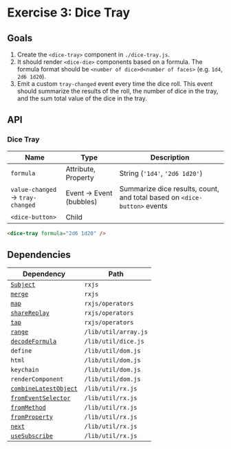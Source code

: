 # Exercise 3: Dice Tray

## Goals

1. Create the `<dice-tray>` component in `./dice-tray.js`.
2. It should render `<dice-die>` components based on a formula. The formula format should be `<number of dice>d<number of faces>` (e.g. `1d4`, `2d6 1d20`).
3. Emit a custom `tray-changed` event every time the dice roll. This event should summarize the results of the roll, the number of dice in the tray, and the sum total value of the dice in the tray.

## API

### Dice Tray

|Name|Type|Description|
|---|---|---|
|`formula`|Attribute, Property|String (`'1d4'`, `'2d6 1d20'`)|
|`value-changed` → `tray-changed`|Event → Event (bubbles)|Summarize dice results, count, and total based on `<dice-button>` events|
|`<dice-button>`|Child||

```html
<dice-tray formula="2d6 1d20" />
```

## Dependencies

|Dependency|Path|
|---|---|
|[`Subject`](https://rxjs-dev.firebaseapp.com/api/index/class/Subject)|`rxjs`|
|[`merge`](https://rxjs-dev.firebaseapp.com/api/index/function/merge)|`rxjs`|
|[`map`](https://rxjs-dev.firebaseapp.com/api/operators/map)|`rxjs/operators`|
|[`shareReplay`](https://rxjs-dev.firebaseapp.com/api/operators/shareReplay)|`rxjs/operators`|
|[`tap`](https://rxjs-dev.firebaseapp.com/api/operators/tap)|`rxjs/operators`|
|[`range`](../../lib/util/README.md#range)|`/lib/util/array.js`|
|[`decodeFormula`](../../lib/util/README.md#decodeformula)|`/lib/util/dice.js`|
|`define`|`/lib/util/dom.js`|
|`html`|`/lib/util/dom.js`|
|`keychain`|`/lib/util/dom.js`|
|`renderComponent`|`/lib/util/dom.js`|
|[`combineLatestObject`](../../lib/util/rx/README.md#combinelatestobject)|`/lib/util/rx.js`|
|[`fromEventSelector`](../../lib/util/rx/README.md#fromeventselector)|`/lib/util/rx.js`|
|[`fromMethod`](../../lib/util/rx/README.md#frommethod)|`/lib/util/rx.js`|
|[`fromProperty`](../../lib/util/rx/README.md#fromproperty)|`/lib/util/rx.js`|
|[`next`](../../lib/util/rx/README.md#next)|`/lib/util/rx.js`|
|[`useSubscribe`](../../lib/util/rx/README.md#usesubscribe)|`/lib/util/rx.js`|

